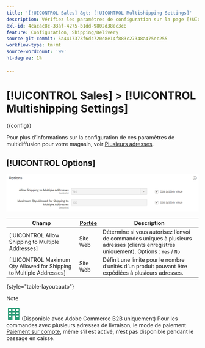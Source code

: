 ```yaml
---
title: '[!UICONTROL Sales] &gt; [!UICONTROL Multishipping Settings]'
description: Vérifiez les paramètres de configuration sur la page [!UICONTROL Sales] &gt; [!UICONTROL Multishipping Settings] de l’administrateur Commerce.
exl-id: 4cacac8c-33af-4275-b1dd-9802d38ec3c8
feature: Configuration, Shipping/Delivery
source-git-commit: 5a4417373f6dc720e8e14f883c27348a475ec255
workflow-type: tm+mt
source-wordcount: '99'
ht-degree: 1%

---
```


# [!UICONTROL Sales] > [!UICONTROL Multishipping Settings]

{{config}}

Pour plus d’informations sur la configuration de ces paramètres de multidiffusion pour votre magasin, voir [Plusieurs adresses](../../stores-purchase/shipping-settings.md#multiple-addresses).

## [!UICONTROL Options]

![Options](./assets/multishipping-settings-options.png)<!-- zoom -->

<!-- [Options](https://experienceleague.adobe.com/fr/docs/commerce-admin/stores-sales/delivery/shipping-settings#multiple-addresses) -->

| Champ | [Portée](../../getting-started/websites-stores-views.md#scope-settings) | Description |
|--- |--- |--- |
| [!UICONTROL Allow Shipping to Multiple Addresses] | Site Web | Détermine si vous autorisez l’envoi de commandes uniques à plusieurs adresses (clients enregistrés uniquement). Options : `Yes` / `No` |
| [!UICONTROL Maximum Qty Allowed for Shipping to Multiple Addresses] | Site Web | Définit une limite pour le nombre d’unités d’un produit pouvant être expédiées à plusieurs adresses. |

{style="table-layout:auto"}

>[!NOTE]
>
>![Adobe Commerce B2B](../../assets/b2b.svg) (Disponible avec Adobe Commerce B2B uniquement) Pour les commandes avec plusieurs adresses de livraison, le mode de paiement [Paiement sur compte](../../b2b/enable-basic-features.md#configure-payment-on-account), même s’il est activé, n’est pas disponible pendant le passage en caisse.
